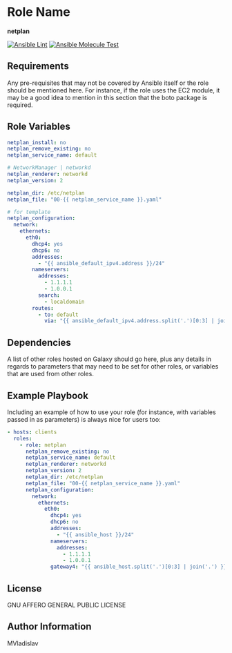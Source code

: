 # Role Name

**netplan**

[![Ansible Lint](https://github.com/MVladislav/ansible-netplan/actions/workflows/ansible-lint.yml/badge.svg)](https://github.com/MVladislav/ansible-netplan/actions/workflows/ansible-lint.yml)
[![Ansible Molecule Test](https://github.com/MVladislav/ansible-netplan/actions/workflows/ci.yml/badge.svg)](https://github.com/MVladislav/ansible-netplan/actions/workflows/ci.yml)

## Requirements

Any pre-requisites that may not be covered by Ansible itself or the role should be mentioned here. For instance, if the role uses the EC2 module, it may be a good idea to mention in this section that the boto package is required.

## Role Variables

```yml
netplan_install: no
netplan_remove_existing: no
netplan_service_name: default

# NetworkManager | networkd
netplan_renderer: networkd
netplan_version: 2

netplan_dir: /etc/netplan
netplan_file: "00-{{ netplan_service_name }}.yaml"

# for template
netplan_configuration:
  network:
    ethernets:
      eth0:
        dhcp4: yes
        dhcp6: no
        addresses:
          - "{{ ansible_default_ipv4.address }}/24"
        nameservers:
          addresses:
            - 1.1.1.1
            - 1.0.0.1
          search:
            - localdomain
        routes:
          - to: default
            via: "{{ ansible_default_ipv4.address.split('.')[0:3] | join('.') }}.1"
```

## Dependencies

A list of other roles hosted on Galaxy should go here, plus any details in regards to parameters that may need to be set for other roles, or variables that are used from other roles.

## Example Playbook

Including an example of how to use your role (for instance, with variables passed in as parameters) is always nice for users too:

```yml
- hosts: clients
  roles:
    - role: netplan
      netplan_remove_existing: no
      netplan_service_name: default
      netplan_renderer: networkd
      netplan_version: 2
      netplan_dir: /etc/netplan
      netplan_file: "00-{{ netplan_service_name }}.yaml"
      netplan_configuration:
        network:
          ethernets:
            eth0:
              dhcp4: yes
              dhcp6: no
              addresses:
                - "{{ ansible_host }}/24"
              nameservers:
                addresses:
                  - 1.1.1.1
                  - 1.0.0.1
              gateway4: "{{ ansible_host.split('.')[0:3] | join('.') }}.1"
```

## License

GNU AFFERO GENERAL PUBLIC LICENSE

## Author Information

MVladislav
